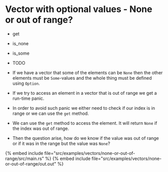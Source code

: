 # Vector with optional values - None or out of range?

* get
* is_none
* is_some
* TODO

* If we have a vector that some of the elements can be `None` then the other elements must be `Some`-values and the whole thing must be defined using `Option`.
* If we try to access an element in a vector that is out of range we get a run-time panic.
* In order to avoid such panic we either need to check if our index is in range or we can use the `get` method.
* We can use the `get` method to access the element. It will return `None` if the index was out of range.
* Then the question arise, how do we know if the value was out of range or if it was in the range but the value was `None`?

{% embed include file="src/examples/vectors/none-or-out-of-range/src/main.rs" %}
{% embed include file="src/examples/vectors/none-or-out-of-range/out.out" %}


